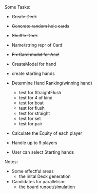 Some Tasks:



- ~~Create Deck~~
- ~~Generate random hole cards~~
- ~~Shuffle Deck~~
- Name/string repr of Card
- ~~Fix Card model for Ace!~~
- CreateModel for hand
- create starting hands

- Determine Hand Ranking(winning hand)
  - test for StraightFlush
  - test for 4 of kind
  - test for boat
  - test for flush
  - test for straight
  - test for set
  - test for pair

- Calculate the Equity of each player
- Handle up to 9 players
- User can select Starting hands

Notes:
- Some effectful areas
  - the inital Deck generation
- Candidates for parallelism:
  - the board runout/simulation
  